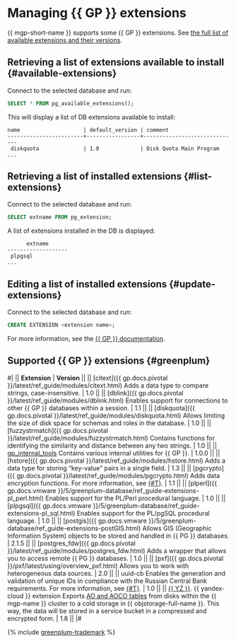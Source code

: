 # Managing {{ GP }} extensions

{{ mgp-short-name }} supports some {{ GP }} extensions. See [the full list of available extensions and their versions](#greenplum).

## Retrieving a list of extensions available to install {#available-extensions}

Connect to the selected database and run:

```sql
SELECT * FROM pg_available_extensions();
```

This will display a list of DB extensions available to install:

```text
name                    | default_version | comment                            
------------------------+-----------------+------------------------------
 diskquota              | 1.0             | Disk Quota Main Program
...
```

## Retrieving a list of installed extensions {#list-extensions}

Connect to the selected database and run:

```sql
SELECT extname FROM pg_extension;
```

A list of extensions installed in the DB is displayed:

```text
      extname
-------------------
 plpgsql
...
```

## Editing a list of installed extensions {#update-extensions}

Connect to the selected database and run:

```sql
CREATE EXTENSION <extension name>;
```

For more information, see the [{{ GP }} documentation](https://greenplum.docs.pivotal.io/6latest/ref_guide/sql_commands/CREATE_EXTENSION.html).

## Supported {{ GP }} extensions {#greenplum}

#|
|| **Extension** | **Version** ||
|| [citext]({{ gp.docs.pivotal }}/latest/ref_guide/modules/citext.html)
Adds a data type to compare strings, case-insensitive.
| 1.0 ||
|| [dblink]({{ gp.docs.pivotal }}/latest/ref_guide/modules/dblink.html)
Enables support for connections to other {{ GP }} databases within a session.
| 1.1 ||
|| [diskquota]({{ gp.docs.pivotal }}/latest/ref_guide/modules/diskquota.html)
Allows limiting the size of disk space for schemas and roles in the database.
| 1.0 ||
|| [fuzzystrmatch]({{ gp.docs.pivotal }}/latest/ref_guide/modules/fuzzystrmatch.html)
Contains functions for identifying the similarity and distance between any two strings.
| 1.0 ||
|| [gp_internal_tools](https://github.com/greenplum-db/gpdb/blob/master/gpcontrib/gp_internal_tools)
Contains various internal utilities for {{ GP }}.
| 1.0.0 ||
|| [hstore]({{ gp.docs.pivotal }}/latest/ref_guide/modules/hstore.html)
Adds a data type for storing <q>key-value</q> pairs in a single field.
| 1.3 ||
|| [pgcrypto]({{ gp.docs.pivotal }}/latest/ref_guide/modules/pgcrypto.html)
Adds data encryption functions. For more information, see [{#T}](./pgcrypto.md).
| 1.1 ||
|| [plperl]({{ gp.docs.vmware }}/5/greenplum-database/ref_guide-extensions-pl_perl.html)
Enables support for the PL/Perl procedural language.
| 1.0 ||
|| [plpgsql]({{ gp.docs.vmware }}/5/greenplum-database/ref_guide-extensions-pl_sql.html)
Enables support for the PL/pgSQL procedural language.
| 1.0 ||
|| [postgis]({{ gp.docs.vmware }}/5/greenplum-database/ref_guide-extensions-postGIS.html)
Allows GIS (Geographic Information System) objects to be stored and handled in {{ PG }} databases.
| 2.1.5 ||
|| [postgres_fdw]({{ gp.docs.pivotal }}/latest/ref_guide/modules/postgres_fdw.html)
Adds a wrapper that allows you to access remote {{ PG }} databases.
| 1.0 ||
|| [pxf]({{ gp.docs.pivotal }}/pxf/latest/using/overview_pxf.html)
Allows you to work with heterogeneous data sources.
| 2.0 ||
|| uuid-cb
Enables the generation and validation of unique IDs in compliance with the Russian Central Bank requirements. For more information, see [{#T}](./uuid-cb.md).
| 1.0 ||
|| [{{ YZ }}](../../tutorials/yezzey.md). {{ yandex-cloud }} extension
Exports [AO and AOCO tables](../../concepts/tables.md) from disks within the {{ mgp-name }} cluster to a cold storage in {{ objstorage-full-name }}. This way, the data will be stored in a service bucket in a compressed and encrypted form.
| 1.8 ||
|#

{% include [greenplum-trademark](../../../_includes/mdb/mgp/trademark.md) %}
